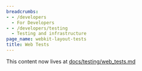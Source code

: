 ```yaml
---
breadcrumbs:
- - /developers
  - For Developers
- - /developers/testing
  - Testing and infrastructure
page_name: webkit-layout-tests
title: Web Tests
---
```


This content now lives at
[docs/testing/web_tests.md](https://chromium.googlesource.com/chromium/src/+/HEAD/docs/testing/web_tests.md)